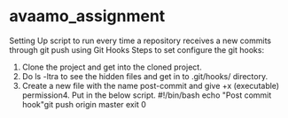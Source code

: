 # avaamo_assignment

Setting Up script to run every time a repository receives a new commits through git push using Git Hooks
Steps to set configure the git hooks:
1. Clone the project and get into the cloned project.
2. Do ls -ltra to see the hidden files and get in to .git/hooks/ directory.
3. Create a new file with the name post-commit and give +x (executable) permission4. Put in the below script.
	#!/bin/bash
	echo "Post commit hook"git push origin master
	exit 0
